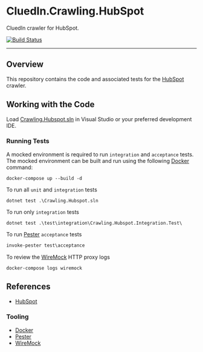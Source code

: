 # CluedIn.Crawling.HubSpot

CluedIn crawler for HubSpot.

[![Build Status](https://dev.azure.com/CluedIn-io/CluedIn%20Crawlers/_apis/build/status/CluedIn-io.CluedIn.Crawling.HubSpot?branchName=master)](https://dev.azure.com/CluedIn-io/CluedIn%20Crawlers/_build/latest?definitionId=31&branchName=master)

------

## Overview

This repository contains the code and associated tests for the [HubSpot](https://developers.hubspot.com/docs/overview) crawler.

## Working with the Code

Load [Crawling.Hubspot.sln](.\Crawling.Hubspot.sln) in Visual Studio or your preferred development IDE.

### Running Tests

A mocked environment is required to run `integration` and `acceptance` tests. The mocked environment can be built and run using the following [Docker](https://www.docker.com/) command:

```Shell
docker-compose up --build -d
```

To run all `unit` and `integration` tests

```Shell
dotnet test .\Crawling.Hubspot.sln
```

To run only `integration` tests

```Shell
dotnet test .\test\integration\Crawling.Hubspot.Integration.Test\
```

To run [Pester](https://github.com/pester/Pester) `acceptance` tests

```PowerShell
invoke-pester test\acceptance
```

To review the [WireMock](http://wiremock.org/) HTTP proxy logs

```Shell
docker-compose logs wiremock
```

## References

* [HubSpot](https://developers.hubspot.com/docs/overview)

### Tooling

* [Docker](https://www.docker.com/)
* [Pester](https://github.com/pester/Pester)
* [WireMock](http://wiremock.org/)

